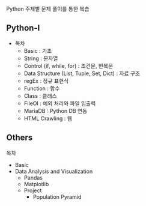 Python 주제별 문제 풀이를 통한 복습

## Python-I

* 목차
  * Basic : 기초
  * String : 문자열
  * Control (if, while, for) : 조건문, 반복문 
  * Data Structure (List, Tuple, Set, Dict) : 자료 구조
  * regEx : 정규 표현식 
  * Function : 함수
  * Class : 클래스
  * FileOI : 예외 처리와 파일 입출력
  * MariaDB : Python DB 연동
  * HTML Crawling : 웹 

## Others

목차 
* Basic
* Data Analysis and Visualization
  * Pandas
  * Matplotlib
  * Project
    * Population Pyramid
